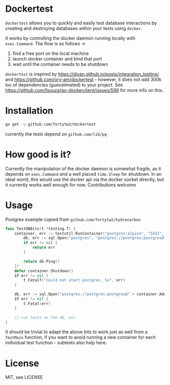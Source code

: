 # Dockertest

`dockertest` allows you to quickly and easily test database interactions by
creating and destroying databases within your tests using `docker`. 

It works by controlling the docker daemon running locally with `exec.Command`.
The flow is as follows ->

1. find a free port on the local machine
2. launch docker container and bind that port
3. wait until the container needs to be shutdown

`dockertest` is inspired by https://divan.github.io/posts/integration_testing/
and https://github.com/ory-am/dockertest - however, it does not add 300k loc of dependencies (guesstimated) to your project. See https://github.com/fsouza/go-dockerclient/issues/599 for more info on this.

# Installation

```sh
go get -u github.com/fortytw2/dockertest
```

currently the tests depend on `github.com/lib/pq`

# How good is it?

Currently the manipulation of the docker daemon is somewhat fragile, as it depends on `exec.Command` and a well placed `time.Sleep` for shutdown. In an
ideal world, this would use the docker api via the docker socket directly,
but it currently works well enough for now. Contributions welcome

# Usage

Postgres example copied from `github.com/fortytw2/hydrocarbon`

```go
func TestDBBits(t *testing.T) {
	container, err := testutil.RunContainer("postgres:alpine", "5432", func(addr string) error {
		db, err := sql.Open("postgres", "postgres://postgres:postgres@"+addr+"?sslmode=disable")
		if err != nil {
			return err
		}

		return db.Ping()
	})
	defer container.Shutdown()
	if err != nil {
		t.Fatalf("could not start postgres, %s", err)
	}

	db, err := sql.Open("postgres://postgres:postgres@" + container.Addr + "?sslmode=disable")
	if err != nil {
		t.Fatal(err)
	}

	// run tests on the db, etc
}
```

It should be trivial to adapt the above bits to work just as well from a 
`TestMain` function, if you want to avoid running a new container for each
individual test function - subtests also help here.

# License

MIT, see LICENSE

